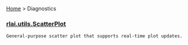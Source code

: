 [Home](index.md) > Diagnostics
### [rlai.utils.ScatterPlot](https://github.com/MatthewGerber/rlai/tree/master/src/rlai/utils.py#L504)
```
General-purpose scatter plot that supports real-time plot updates.
```
